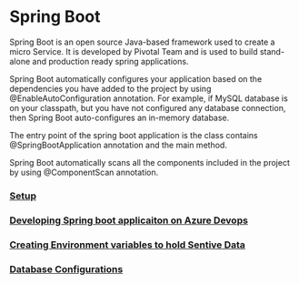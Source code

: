 
# Spring Boot 

Spring Boot is an open source Java-based framework used to create a micro Service. It is developed by Pivotal Team and is used to build stand-alone and production ready spring applications.

Spring Boot automatically configures your application based on the dependencies you have added to the project by using @EnableAutoConfiguration annotation. For example, if MySQL database is on your classpath, but you have not configured any database connection, then Spring Boot auto-configures an in-memory database.

The entry point of the spring boot application is the class contains @SpringBootApplication annotation and the main method.

Spring Boot automatically scans all the components included in the project by using @ComponentScan annotation. 


### [Setup](./setup.md)

### [Developing Spring boot applicaiton on Azure Devops](./Working_with_Devops.md)

### [Creating Environment variables to hold Sentive Data](./Secret_Variables.md)

### [Database Configurations](./DBConfig.md)



